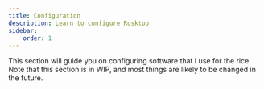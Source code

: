```yaml
---
title: Configuration
description: Learn to configure Rosktop
sidebar:
    order: 1
---
```


This section will guide you on configuring software that I use for the rice.
Note that this section is in WIP, and most things are likely to be changed in
the future.